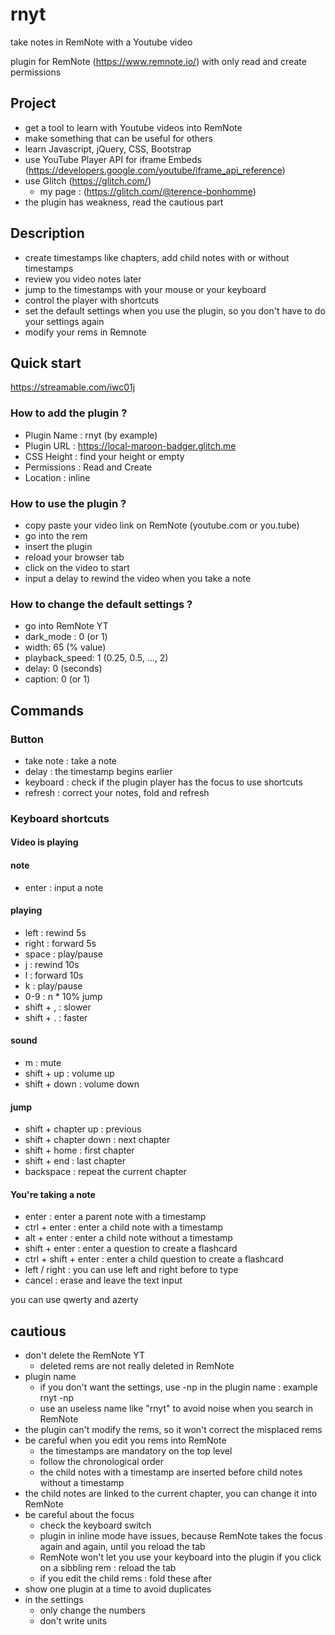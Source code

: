 # rnyt
take notes in RemNote with a Youtube video

plugin for RemNote (https://www.remnote.io/) with only read and create permissions

## Project

- get a tool to learn with Youtube videos into RemNote
- make something that can be useful for others
- learn Javascript, jQuery, CSS, Bootstrap
- use YouTube Player API for iframe Embeds (https://developers.google.com/youtube/iframe_api_reference)
- use Glitch (https://glitch.com/) 
  - my page : (https://glitch.com/@terence-bonhomme)
- the plugin has weakness, read the cautious part

## Description

- create timestamps like chapters, add child notes with or without timestamps
- review you video notes later
- jump to the timestamps with your mouse or your keyboard
- control the player with shortcuts
- set the default settings when you use the plugin, so you don't have to do your settings again
- modify your rems in Remnote

## Quick start

https://streamable.com/iwc01j

### How to add the plugin ?

- Plugin Name : rnyt (by example)
- Plugin URL : https://local-maroon-badger.glitch.me 
- CSS Height : find your height or empty
- Permissions : Read and Create
- Location : inline

### How to use the plugin ?

- copy paste your video link on RemNote (youtube.com or you.tube)
- go into the rem
- insert the plugin
- reload your browser tab
- click on the video to start
- input a delay to rewind the video when you take a note

### How to change the default settings ?

- go into RemNote YT
- dark_mode : 0 (or 1)
- width: 65 (% value)
- playback_speed: 1 (0.25, 0.5, ..., 2)
- delay: 0 (seconds)
- caption: 0 (or 1)

## Commands

### Button

 - take note : take a note
 - delay : the timestamp begins earlier
 - keyboard : check if the plugin player has the focus to use shortcuts
 - refresh : correct your notes, fold and refresh

### Keyboard shortcuts

#### Video is playing

#### note
- enter : input a note
#### playing
- left : rewind 5s
- right : forward 5s
- space : play/pause
- j : rewind 10s
- l : forward 10s
- k : play/pause
- 0-9 : n * 10% jump
- shift + , : slower
- shift + . : faster
#### sound
- m : mute
- shift + up : volume up
- shift + down : volume down
#### jump
- shift + chapter up : previous
- shift + chapter down : next chapter
- shift + home : first chapter
- shift + end : last chapter
- backspace : repeat the current chapter

#### You're taking a note

- enter : enter a parent note with a timestamp
- ctrl + enter : enter a child note with a timestamp
- alt + enter : enter a child note without a timestamp
- shift + enter : enter a question to create a flashcard
- ctrl + shift + enter : enter a child question to create a flashcard
- left / right : you can use left and right before to type
- cancel : erase and leave the text input

you can use qwerty and azerty

## cautious

- don't delete the RemNote YT
  - deleted rems are not really deleted in RemNote
- plugin name
  - if you don't want the settings, use -np in the plugin name : example rnyt -np    
  - use an useless name like "rnyt" to avoid noise when you search in RemNote
- the plugin can't modify the rems, so it won't correct the misplaced rems
- be careful when you edit you rems into RemNote
  - the timestamps are mandatory on the top level
  - follow the chronological order
  - the child notes with a timestamp are inserted before child notes without a timestamp
- the child notes are linked to the current chapter, you can change it into RemNote
- be careful about the focus
  - check the keyboard switch
  - plugin in inline mode have issues, because RemNote takes the focus again and again, until you reload the tab
  - RemNote won't let you use your keyboard into the plugin if you click on a sibbling rem : reload the tab
  - if you edit the child rems : fold these after
- show one plugin at a time to avoid duplicates
- in the settings
  - only change the numbers
  - don't write units